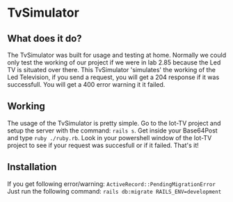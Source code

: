 # TvSimulator

## What does it do?
The TvSimulator was built for usage and testing at home.
Normally we could only test the working of our project if we were in lab 2.85
because the Led TV is situated over there.
This TvSimulator 'simulates' the working of the Led Television, if you send a 
request, you will get a 204 response if it was successfull. 
You will get a 400 error warning it it failed. 

## Working
The usage of the TvSimulator is pretty simple.
Go to the Iot-TV project and setup the server with the command: `rails s`.
Get inside your Base64Post and type `ruby ./ruby.rb`.
Look in your powershell window of the Iot-TV project to see if your request was 
succesfull or if it failed.
That's it!

## Installation
If you get following error/warning:
    `ActiveRecord::PendingMigrationError`
Just run the following command:
    `rails db:migrate RAILS_ENV=development`